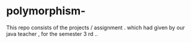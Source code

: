 # polymorphism-
This repo consists of the projects / assignment . which had given by our java teacher , for the semester 3 rd ..
